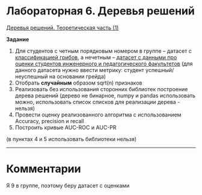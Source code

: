 # Лабораторная 6. Деревья решений

[Деревья решений. Теоретическая часть (1)](https://www.notion.so/1-4ac65285f2464ab6964367456fd0206a?pvs=21)

**Задание**

1. Для студентов с четным порядковым номером в группе – датасет с
   [классификацией грибов](https://archive.ics.uci.edu/ml/datasets/Mushroom), а
   нечетным – [датасет с данными про оценки студентов инженерного и педагогического факультетов](https://archive.ics.uci.edu/dataset/856/higher+education+students+performance+evaluation) 
   (для данного датасета нужно ввести метрику: студент успешный/неуспешный на
   основании грейда)
2. Отобрать **случайным** образом sqrt(n) признаков
3. Реализовать без использования сторонних библиотек построение дерева решений
   (дерево не бинарное, numpy и pandas использовать можно, использовать список
   списков  для реализации  дерева - нельзя)
4. Провести оценку реализованного алгоритма с использованием Accuracy, precision и recall
5. Построить кривые AUC-ROC и AUC-PR 

(в пунктах 4 и 5 использовать библиотеки нельзя)

- - -

# Комментарии

Я 9 в группе, поэтому беру датасет с оценками


